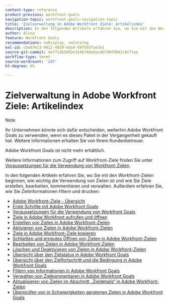 ```yaml
---
content-type: reference
product-previous: workfront-goals
navigation-topic: workfront-goals-navigation-topic
title: 'Zielverwaltung in Adobe Workfront Ziele: Artikelindex'
description: In den folgenden Artikeln erfahren Sie, wo Sie mit den Workfront-Zielen beginnen, wie wichtig die Verwendung von Zielen ist und wie Sie Ziele erstellen, bearbeiten, kommentieren und verwalten. Außerdem erfahren Sie, wie Sie Zielinformationen filtern und drucken.
author: Alina
feature: Workfront Goals
recommendations: noDisplay, noCatalog
exl-id: cba07613-9912-4929-bda4-50f503faa3e1
source-git-commit: 4ef71db5d93e314b746e8acdbf90fd041c6e71ae
workflow-type: tm+mt
source-wordcount: '247'
ht-degree: 0%

---
```


# Zielverwaltung in Adobe Workfront Ziele: Artikelindex

<!--Audited: 10/2025-->

>[!NOTE]
>
>Ihr Unternehmen könnte sich dafür entscheiden, weiterhin Adobe Workfront Goals zu verwenden, wenn es dieses Paket in der Vergangenheit gekauft hat. Weitere Informationen erhalten Sie von Ihrem Kundenbetreuer.
>
>Adobe Workfront Goals ist nicht mehr erhältlich.
>
>Weitere Informationen zum Zugriff auf Workfront-Ziele finden Sie unter [Voraussetzungen für die Verwendung von Workfront-Zielen](/help/quicksilver/workfront-goals/goal-management/access-needed-for-wf-goals.md).

<!--Old:

>[!IMPORTANT]
>
>Your organization must have the following to use the functionality described in this article:
>
>* For the new plan and license structure*:
>
>   * An Ultimate plan 
>    
>* For the current plan and license structure: 
>
>   * A Pro or higher 
>   * An Adobe Workfront Goals license in addition to a Workfront license.
>
>*For information, see [Access requirements in Workfront documentation](/help/quicksilver/administration-and-setup/add-users/access-levels-and-object-permissions/access-level-requirements-in-documentation.md). 
>
>
>Contact your Workfront account manager to learn about a Workfront Goals license.
>
>For additional information about access to Workfront Goals, see [Requirements to use Workfront Goals](/help/quicksilver/workfront-goals/goal-management/access-needed-for-wf-goals.md).
-->

In den folgenden Artikeln erfahren Sie, wo Sie mit den Workfront-Zielen beginnen, wie wichtig die Verwendung von Zielen ist und wie Sie Ziele erstellen, bearbeiten, kommentieren und verwalten. Außerdem erfahren Sie, wie Sie Zielinformationen filtern und drucken:

* [Adobe Workfront-Ziele - Übersicht](../../workfront-goals/goal-management/wf-goals-overview.md)
* [Erste Schritte mit Adobe Workfront Goals](../../workfront-goals/goal-management/getting-started-with-wf-goals.md)
* [Voraussetzungen für die Verwendung von Workfront Goals](../../workfront-goals/goal-management/access-needed-for-wf-goals.md)
* [Ziele in Adobe Workfront aufrufen und öffnen](../../workfront-goals/goal-management/access-goals-in-wf-goals.md)
* [Erstellen von Zielen in Adobe Workfront-Zielen](../../workfront-goals/goal-management/create-goals.md)
* [Aktivieren von Zielen in Adobe Workfront-Zielen](../../workfront-goals/goal-management/activate-goals.md)
* [Ziele in Adobe Workfront-Ziele kopieren](../../workfront-goals/goal-management/copy-goals.md)
* [Schließen und erneutes Öffnen von Zielen in Adobe Workfront-Zielen](../../workfront-goals/goal-management/close-and-reopen-goals.md)
* [Bearbeiten von Zielen in Adobe Workfront-Zielen](../../workfront-goals/goal-management/edit-goals.md)
* [Löschen und Deaktivieren von Zielen in Adobe Workfront-Zielen](../../workfront-goals/goal-management/delete-and-deactivate-goals.md)
* [Übersicht über den Zielstatus in Adobe Workfront Goals](../../workfront-goals/goal-management/goal-status-overview.md)
* [Übersicht über den Zielfortschritt und die Bedingung in Adobe Workfront Goals](../../workfront-goals/goal-management/calculate-goal-progress.md)
* [Filtern von Informationen in Adobe Workfront Goals](../../workfront-goals/goal-management/filter-information-wf-goals.md)
* [Verwalten von Zielkommentaren in Adobe Workfront Goals](../../workfront-goals/goal-management/manage-goal-comments.md)
* [Aktualisieren von Zielen im Abschnitt „Zieldetails“ in Adobe Workfront-Zielen](../../workfront-goals/goal-management/update-goals-in-goal-details-panel.md)
* [Überprüfen von in Schwierigkeiten geratenen Zielen in Adobe Workfront Goals](../../workfront-goals/goal-management/view-in-trouble-goals.md)
